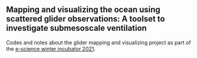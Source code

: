 ## Mapping and visualizing the ocean using scattered glider observations: A toolset to investigate submesoscale ventilation

Codes and notes about the glider mapping and visualizing project as part of the [e-science winter incubator 2021](https://escience.washington.edu/get-involved/incubator-programs/overview/). 
